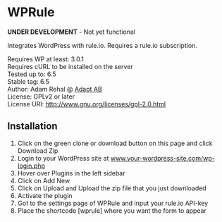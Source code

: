 # WPRule

**UNDER DEVELOPMENT** - Not yet functional

Integrates WordPress with rule.io. Requires a rule.io subscription.

Requires WP at least: 3.0.1 <br>
Requires cURL to be installed on the server <br>
Tested up to: 6.5 <br>
Stable tag: 6.5 <br>
Author:  Adam Rehal @ [Adapt AB](https://www.adapt.se) <br>
License: GPLv2 or later <br>
License URI: http://www.gnu.org/licenses/gpl-2.0.html 

## Installation
1. Click on the green clone or download button on this page and click Download Zip
2. Login to your WordPress site at www.your-wordpress-site.com/wp-login.php
3. Hover over Plugins in the left sidebar
4. Click on Add New
5. Click on Upload and Upload the zip file that you just downloaded
6. Activate the plugin
7. Got to the settings page of WPRule and input your rule.io API-key
8. Place the shortcode [wprule] where you want the form to appear
